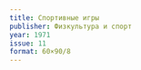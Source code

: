 ```yaml
---
title: Спортивные игры
publisher: Физкультура и спорт
year: 1971
issue: 11
format: 60×90/8
---
```


